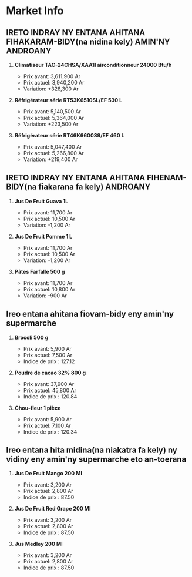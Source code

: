 # Market Info

## IRETO INDRAY NY ENTANA AHITANA FIHAKARAM-BIDY(na nidina kely) AMIN'NY ANDROANY

1. **Climatiseur TAC-24CHSA/XAA1I airconditionneur 24000 Btu/h**
   - Prix avant: 3,611,900 Ar
   - Prix actuel: 3,940,200 Ar
   - Variation: +328,300 Ar

2. **Réfrigérateur série RT53K6510SL/EF 530 L**
   - Prix avant: 5,140,500 Ar
   - Prix actuel: 5,364,000 Ar
   - Variation: +223,500 Ar

3. **Réfrigérateur série RT46K6600S9/EF 460 L**
   - Prix avant: 5,047,400 Ar
   - Prix actuel: 5,266,800 Ar
   - Variation: +219,400 Ar

## IRETO INDRAY NY ENTANA AHITANA FIHENAM-BIDY(na fiakarana fa kely) ANDROANY

1. **Jus De Fruit Guava 1L**
   - Prix avant: 11,700 Ar
   - Prix actuel: 10,500 Ar
   - Variation: -1,200 Ar

2. **Jus De Fruit Pomme 1 L**
   - Prix avant: 11,700 Ar
   - Prix actuel: 10,500 Ar
   - Variation: -1,200 Ar

3. **Pâtes Farfalle 500 g**
   - Prix avant: 11,700 Ar
   - Prix actuel: 10,800 Ar
   - Variation: -900 Ar

## Ireo entana ahitana fiovam-bidy eny amin'ny supermarche

1. **Brocoli 500 g**
   - Prix avant: 5,900 Ar
   - Prix actuel: 7,500 Ar
   - Indice de prix : 127.12

2. **Poudre de cacao 32% 800 g**
   - Prix avant: 37,900 Ar
   - Prix actuel: 45,800 Ar
   - Indice de prix : 120.84

3. **Chou-fleur 1 pièce**
   - Prix avant: 5,900 Ar
   - Prix actuel: 7,100 Ar
   - Indice de prix : 120.34

## Ireo entana hita midina(na niakatra fa kely) ny vidiny eny amin'ny supermarche eto an-toerana

1. **Jus De Fruit Mango 200 Ml**
   - Prix avant: 3,200 Ar
   - Prix actuel: 2,800 Ar
   - Indice de prix : 87.50

2. **Jus De Fruit Red Grape 200 Ml**
   - Prix avant: 3,200 Ar
   - Prix actuel: 2,800 Ar
   - Indice de prix : 87.50

3. **Jus Medley 200 Ml**
   - Prix avant: 3,200 Ar
   - Prix actuel: 2,800 Ar
   - Indice de prix : 87.50

